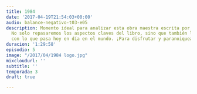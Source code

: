 ```yaml
---
title: 1984
date: '2017-04-19T21:54:03+00:00'
audio: balance-negativo-t03-e05
description: Momento ideal para analizar esta obra maestra escrita por George Orwell.
  No solo repasaremos los aspectos claves del libro, sino que también los relacionaremos
  con lo que pasa hoy en día en el mundo. ¡Para disfrutar y paranoiquearse!
duracion: '1:29:58'
episodio: 5
image: "/2017/04/1984 logo.jpg"
mixcloudurl: ''
subtitle: ''
temporada: 3
draft: true

---
```

